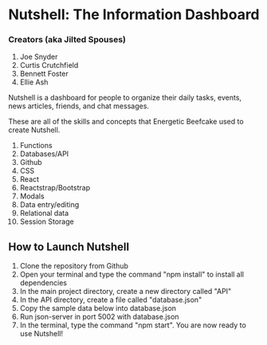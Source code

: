 # Nutshell: The Information Dashboard
### Creators (aka Jilted Spouses)
1. Joe Snyder
1. Curtis Crutchfield
1. Bennett Foster
1. Ellie Ash

Nutshell is a dashboard for people to organize their daily tasks, events, news articles, friends, and chat messages.

These are all of the skills and concepts that Energetic Beefcake used to create Nutshell.

1. Functions
1. Databases/API
1. Github
1. CSS
1. React
1. Reactstrap/Bootstrap
1. Modals
1. Data entry/editing
1. Relational data
1. Session Storage

## How to Launch Nutshell

1. Clone the repository from Github
1. Open your terminal and type the command "npm install" to install all dependencies
1. In the main project directory, create a new directory called "API"
1. In the API directory, create a file called "database.json"
1. Copy the sample data below into database.json
1. Run json-server in port 5002 with database.json
1. In the terminal, type the command "npm start". You are now ready to use Nutshell!
